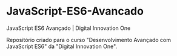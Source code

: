 # JavaScript-ES6-Avancado
JavaScript ES6 Avançado | Digital Innovation One

Repositório criado para o curso "Desenvolvimento Avançado com JavaScript ES6" da "Digital Innovation One".
